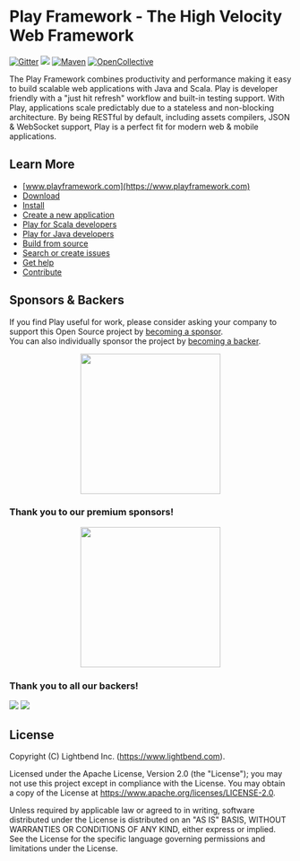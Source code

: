 # Play Framework - The High Velocity Web Framework

[![Gitter](https://img.shields.io/gitter/room/gitterHQ/gitter.svg)](https://gitter.im/playframework/playframework?utm_source=badge&utm_medium=badge&utm_campaign=pr-badge&utm_content=badge) [<img src="https://img.shields.io/travis/playframework/playframework.svg"/>](https://travis-ci.org/playframework/playframework) [![Maven](https://img.shields.io/maven-central/v/com.typesafe.play/play_2.13.svg)](https://mvnrepository.com/artifact/com.typesafe.play/play_2.13) [![OpenCollective](https://opencollective.com/playframework/tiers/badge.svg)](https://opencollective.com/playframework)

The Play Framework combines productivity and performance making it easy to build scalable web applications with Java and Scala.  Play is developer friendly with a "just hit refresh" workflow and built-in testing support.  With Play, applications scale predictably due to a stateless and non-blocking architecture.  By being RESTful by default, including assets compilers, JSON & WebSocket support, Play is a perfect fit for modern web & mobile applications.

## Learn More

- [www.playframework.com](https://www.playframework.com)
- [Download](https://www.playframework.com/download)
- [Install](https://www.playframework.com/documentation/latest/Installing)
- [Create a new application](https://www.playframework.com/documentation/latest/NewApplication)
- [Play for Scala developers](https://www.playframework.com/documentation/latest/ScalaHome)
- [Play for Java developers](https://www.playframework.com/documentation/latest/JavaHome)
- [Build from source](https://www.playframework.com/documentation/latest/BuildingFromSource)
- [Search or create issues](https://github.com/playframework/playframework/issues)
- [Get help](https://stackoverflow.com/questions/tagged/playframework)
- [Contribute](https://www.playframework.com/contributing)

## Sponsors & Backers

If you find Play useful for work, please consider asking your company to support this Open Source project by <a href="https://www.playframework.com/sponsors">becoming a sponsor</a>.<br/>
You can also individually sponsor the project by <a href="https://www.playframework.com/sponsors">becoming a backer</a>.

<div align="center">
  <a href="https://opencollective.com/playframework/donate" target="_blank">
    <img src="https://opencollective.com/playframework/donate/button@2x.png?color=blue" width="250" />
  </a>
</div>

### Thank you to our premium sponsors!

<div align="center">
  <a href="https://informaticon.com/"><img src="https://informaticon.com/wp-content/uploads/2017/01/informaticon_logo_blau-150.png" width="250"></a>
</div>

### Thank you to all our backers!

<a href="https://opencollective.com/playframework#section-contributors"><img src="https://opencollective.com/playframework/organizations.svg?width=890&button=false&avatarHeight=46"></a>
<a href="https://opencollective.com/playframework#section-contributors"><img src="https://opencollective.com/playframework/individuals.svg?width=890&button=false&avatarHeight=46"></a>

## License

Copyright (C) Lightbend Inc. (https://www.lightbend.com).

Licensed under the Apache License, Version 2.0 (the "License"); you may not use this project except in compliance with the License. You may obtain a copy of the License at https://www.apache.org/licenses/LICENSE-2.0.

Unless required by applicable law or agreed to in writing, software distributed under the License is distributed on an "AS IS" BASIS, WITHOUT WARRANTIES OR CONDITIONS OF ANY KIND, either express or implied. See the License for the specific language governing permissions and limitations under the License.
